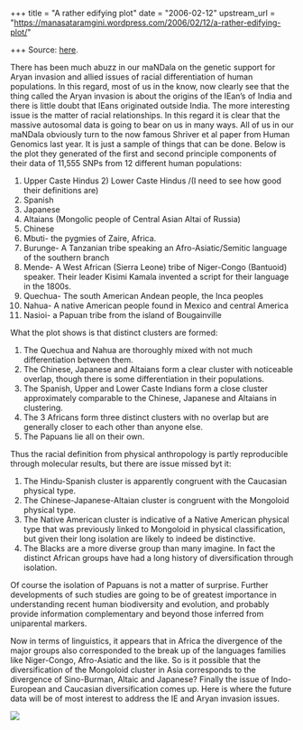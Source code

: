 +++
title = "A rather edifying plot"
date = "2006-02-12"
upstream_url = "https://manasataramgini.wordpress.com/2006/02/12/a-rather-edifying-plot/"

+++
Source: [here](https://manasataramgini.wordpress.com/2006/02/12/a-rather-edifying-plot/).

There has been much abuzz in our maNDala on the genetic support for Aryan invasion and allied issues of racial differentiation of human populations. In this regard, most of us in the know, now clearly see that the thing called the Aryan invasion is about the origins of the IEan’s of India and there is little doubt that IEans originated outside India. The more interesting issue is the matter of racial relationships. In this regard it is clear that the massive autosomal data is going to bear on us in many ways. All of us in our maNDala obviously turn to the now famous Shriver et al paper from Human Genomics last year. It is just a sample of things that can be done. Below is the plot they generated of the first and second principle components of their data of 11,555 SNPs from 12 different human populations:  
1) Upper Caste Hindus 2) Lower Caste Hindus /(I need to see how good their definitions are)  
3) Spanish  
4) Japanese  
5) Altaians (Mongolic people of Central Asian Altai of Russia)  
6) Chinese  
7) Mbuti- the pygmies of Zaire, Africa.  
8) Burunge- A Tanzanian tribe speaking an Afro-Asiatic/Semitic language of the southern branch  
9) Mende- A West African (Sierra Leone) tribe of Niger-Congo (Bantuoid) speaker. Their leader Kisimi Kamala invented a script for their language in the 1800s.  
10) Quechua- The south American Andean people, the Inca peoples  
11) Nahua- A native American people found in Mexico and central America  
12) Nasioi- a Papuan tribe from the island of Bougainville

What the plot shows is that distinct clusters are formed:  
1) The Quechua and Nahua are thoroughly mixed with not much differentiation between them.  
2) The Chinese, Japanese and Altaians form a clear cluster with noticeable overlap, though there is some differentiation in their populations.  
3) The Spanish, Upper and Lower Caste Indians form a close cluster approximately comparable to the Chinese, Japanese and Altaians in clustering.  
4) The 3 Africans form three distinct clusters with no overlap but are generally closer to each other than anyone else.  
5) The Papuans lie all on their own.

Thus the racial definition from physical anthropology is partly reproducible through molecular results, but there are issue missed byt it:  
1) The Hindu-Spanish cluster is apparently congruent with the Caucasian physical type.  
2) The Chinese-Japanese-Altaian cluster is congruent with the Mongoloid physical type.  
3) The Native American cluster is indicative of a Native American physical type that was previously linked to Mongoloid in physical classification, but given their long isolation are likely to indeed be distinctive.  
4) The Blacks are a more diverse group than many imagine. In fact the distinct African groups have had a long history of diversification through isolation.

Of course the isolation of Papuans is not a matter of surprise. Further developments of such studies are going to be of greatest importance in understanding recent human biodiversity and evolution, and probably provide information complementary and beyond those inferred from uniparental markers.

Now in terms of linguistics, it appears that in Africa the divergence of the major groups also corresponded to the break up of the languages families like Niger-Congo, Afro-Asiatic and the like. So is it possible that the diversification of the Mongoloid cluster in Asia corresponds to the divergence of Sino-Burman, Altaic and Japanese? Finally the issue of Indo-European and Caucasian diversification comes up. Here is where the future data will be of most interest to address the IE and Aryan invasion issues.

[![](https://i2.wp.com/photos1.blogger.com/blogger/2010/410/320/some_populations_pca.jpg)](http://photos1.blogger.com/blogger/2010/410/1600/some_populations_pca.jpg)

